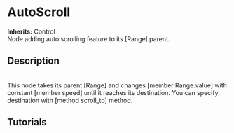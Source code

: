 # AutoScroll

**Inherits:** Control
<br />		Node adding auto scrolling feature to its [Range] parent.<br />	
## Description 
<br />		This node takes its parent [Range] and changes [member Range.value] with constant [member speed] until it reaches its destination. You can specify destination with [method scroll_to] method.<br />	
## Tutorials 

	